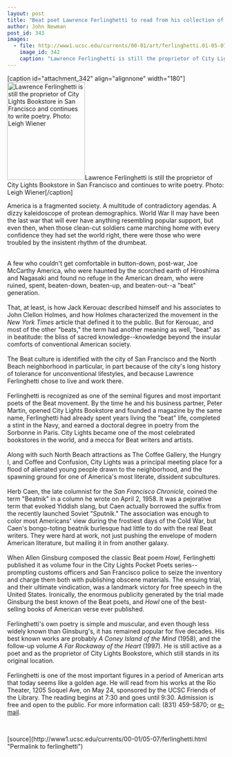 ```yaml
---
layout: post
title: "Beat poet Lawrence Ferlinghetti to read from his collection of works"
author: John Newman
post_id: 343
images:
  - file: http://www1.ucsc.edu/currents/00-01/art/ferlinghetti.01-05-07.180.jpg
    image_id: 342
    caption: "Lawrence Ferlinghetti is still the proprietor of City Lights Bookstore in San Francisco and continues to write poetry. Photo: Leigh Wiener"
---
```


[caption id="attachment_342" align="alignnone" width="180"]<a href="http://localhost/mysite/wp-content/uploads/2001/05/ferlinghetti.01-05-07.180.jpg"><img class="size-full wp-image-342" src="http://localhost/mysite/wp-content/uploads/2001/05/ferlinghetti.01-05-07.180.jpg" alt="Lawrence Ferlinghetti is still the proprietor of City Lights Bookstore in San Francisco and continues to write poetry. Photo: Leigh Wiener" width="180" height="226" /></a>Lawrence Ferlinghetti is still the proprietor of City Lights Bookstore in San Francisco and continues to write poetry. Photo: Leigh Wiener[/caption]
<p>
  America is a fragmented society. A multitude of contradictory agendas. A dizzy kaleidoscope of protean demographics. World War II may have been the last war that will ever have anything resembling popular support, but even then, when those clean-cut soldiers came marching home with every confidence they had set the world right, there were those who were troubled by the insistent rhythm of the drumbeat.<br>
  <br>
</p>A few who couldn't get comfortable in button-down, post-war, Joe McCarthy America, who were haunted by the scorched earth of Hiroshima and Nagasaki and found no refuge in the American dream, who were ruined, spent, beaten-down, beaten-up, and beaten-out--a "beat" generation.<br>
<br>
That, at least, is how Jack Kerouac described himself and his associates to John Clellon Holmes, and how Holmes characterized the movement in the <i>New York Times</i> article that defined it to the public. But for Kerouac, and most of the other "beats," the term had another meaning as well, "beat" as in beatitude: the bliss of sacred knowledge--knowledge beyond the insular comforts of conventional American society.<br>
<br>
The Beat culture is identified with the city of San Francisco and the North Beach neighborhood in particular, in part because of the city's long history of tolerance for unconventional lifestyles, and because Lawrence Ferlinghetti chose to live and work there.<br>
<br>
Ferlinghetti is recognized as one of the seminal figures and most important poets of the Beat movement. By the time he and his business partner, Peter Martin, opened City Lights Bookstore and founded a magazine by the same name, Ferlinghetti had already spent years living the "beat" life, completed a stint in the Navy, and earned a doctoral degree in poetry from the Sorbonne in Paris. City Lights became one of the most celebrated bookstores in the world, and a mecca for Beat writers and artists.<br>
<br>
Along with such North Beach attractions as The Coffee Gallery, the Hungry I, and Coffee and Confusion, City Lights was a principal meeting place for a flood of alienated young people drawn to the neighborhood, and the spawning ground for one of America's most literate, dissident subcultures.<br>
<br>
Herb Caen, the late columnist for the <i>San Francisco Chronicle,</i> coined the term "Beatnik" in a column he wrote on April 2, 1958. It was a pejorative term that evoked Yiddish slang, but Caen actually borrowed the suffix from the recently launched Soviet "Sputnik." The association was enough to color most Americans' view during the frostiest days of the Cold War, but Caen's bongo-toting beatnik burlesque had little to do with the real Beat writers. They were hard at work, not just pushing the envelope of modern American literature, but mailing it in from another galaxy.<br>
<br>
When Allen Ginsburg composed the classic Beat poem <i>Howl,</i> Ferlinghetti published it as volume four in the City Lights Pocket Poets series--prompting customs officers and San Francisco police to seize the inventory and charge them both with publishing obscene materials. The ensuing trial, and their ultimate vindication, was a landmark victory for free speech in the United States. Ironically, the enormous publicity generated by the trial made Ginsburg the best known of the Beat poets, and <i>Howl</i> one of the best-selling books of American verse ever published.<br>
<br>
Ferlinghetti's own poetry is simple and muscular, and even though less widely known than Ginsburg's, it has remained popular for five decades. His best known works are probably <i>A Coney Island of the Mind</i> (1958), and the follow-up volume <i>A Far Rockaway of the Heart</i> (1997). He is still active as a poet and as the proprietor of City Lights Bookstore, which still stands in its original location.<br>
<br>
Ferlinghetti is one of the most important figures in a period of American arts that today seems like a golden age. He will read from his works at the Rio Theater, 1205 Soquel Ave, on May 24, sponsored by the UCSC Friends of the Library. The reading begins at 7:30 and goes until 9:30. Admission is free and open to the public. For more information call: (831) 459-5870; or <a href="mailto:lsand@cats.ucsc.edu">e-mail</a>.
<p>
  <br>

</p>
[source](http://www1.ucsc.edu/currents/00-01/05-07/ferlinghetti.html "Permalink to ferlinghetti")
